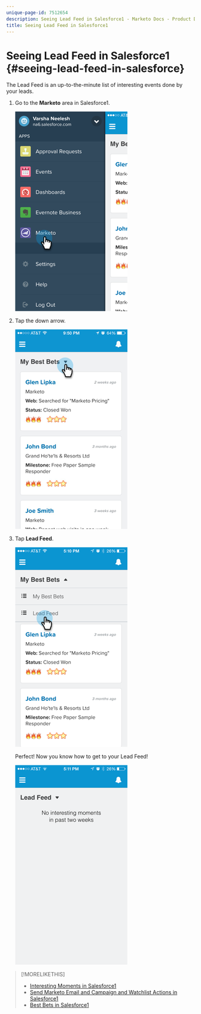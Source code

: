 ```yaml
---
unique-page-id: 7512654
description: Seeing Lead Feed in Salesforce1 - Marketo Docs - Product Documentation
title: Seeing Lead Feed in Salesforce1
---
```


# Seeing Lead Feed in Salesforce1 {#seeing-lead-feed-in-salesforce}

The Lead Feed is an up-to-the-minute list of interesting events done by your leads.

1. Go to the **Marketo** area in Salesforce1.

   ![](assets/image2015-4-20-15-3a14-3a15.png)

1. Tap the down arrow.

   ![](assets/image2015-4-23-17-3a7-3a16.png)

1. Tap **Lead Feed**.

   ![](assets/image2015-4-23-17-3a19-3a16.png)

   Perfect! Now you know how to get to your Lead Feed!

   ![](assets/image2015-4-23-17-3a20-3a12.png)

>[!MORELIKETHIS]
>
>* [Interesting Moments in Salesforce1](interesting-moments-in-salesforce1.md)
>* [Send Marketo Email and Campaign and Watchlist Actions in Salesforce1](send-marketo-email-and-campaign-and-watchlist-actions-in-salesforce1.md)
>* [Best Bets in Salesforce1](best-bets-in-salesforce1.md)
>

